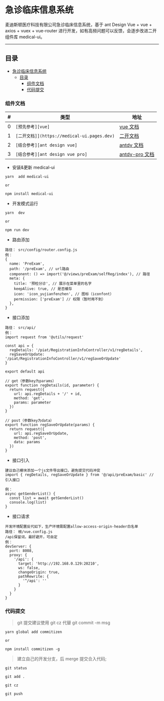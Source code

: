 # 急诊临床信息系统

麦迪斯顿医疗科技有限公司急诊临床信息系统，基于 ant Design Vue + vue + axios + vuex + vue-router 进行开发，如有高频问题可以反馈，会逐步改进二开组件库 medical-ui。

---

## 目录

- [急诊临床信息系统](#急诊临床信息系统)
  - [目录](#目录)
    - [组件文档](#组件文档)
    - [代码提交](#代码提交)

### 组件文档

| #   | 类型                                        | 地址                                                      |
| --- | ------------------------------------------- | --------------------------------------------------------- |
| 0   | `[预先参考][vue]`                           | [vue 文档](https://cn.vuejs.org/)                         |
| 1   | `[二开文档]](https://medical-ui.pages.dev)` | [二开文档](http://192.168.0.128)                          |
| 2   | `[结合参考][ant design vue]`                | [antdv 文档](https://www.antdv.com/docs/vue/introduce-cn) |
| 3   | `[结合参考][ant design vue pro]`            | [antdv-pro 文档](https://pro.antdv.com/)                  |

- 安装&更新 medical-ui

```
yarn  add medical-ui

or

npm install medical-ui
```

- 开发模式运行

```
yarn  dev

or

npm run dev
```

- 路由添加

```
路径： src/config/router.config.js
例：
{
  name: 'PreExam',
  path: '/preExam', // url路由
  component: () => import('@/views/preExam/selfReg/index'), // 路径
  meta: {
    title: '预检分诊', // 展示在菜单里的名字
    keepAlive: true, // 是否缓存
    icon: 'icon_yujianfenzhen', // 图标（iconfont）
    permission: ['preExam'] // 权限（暂时用不到）
  },
}
```

- 接口添加

```
路径： src/api/
例：
import request from '@utils/request'

const api = {
  regDetails: '/piat/RegistrationInfoController/v1/regDetails',
  regSaveOrUpdate: '/piat/RegistrationInfoController/v1/regSaveOrUpdate'
}

export default api

// get（参数key为params）
export function regDetails(id, parameter) {
  return request({
    url: api.regDetails + '/' + id,
    method: 'get',
    params: parameter
  })
}

// post（参数key为data）
export function regSaveOrUpdate(params) {
  return request({
    url: api.regSaveOrUpdate,
    method: 'post',
    data: params
  })
}
```

- 接口引入

```
建议自己模块添加一个js文件导出接口，避免提交代码冲突
import { regDetails, regSaveOrUpdate } from '@/api/preExam/basic' // 引入接口

例：
async getGenderList() {
  const list = await getGenderList()
  console.log(list)
}
```

- 接口请求

```
开发环境配置反代如下，生产环境需配置allow-access-origin-header白名单
路径： 根/vue.config.js
/api保留词，最好避开，可自定
例：
devServer: {
  port: 8008,
  proxy: {
    '/api': {
      target: 'http://192.168.0.129:20210',
      ws: false,
      changeOrigin: true,
      pathRewrite: {
        '^/api': ''
      }
    }
  }
}

```

### 代码提交

> git 提交建议使用 git cz 代替 git commit -m msg

```
yarn global add commitizen

or

npm install commitizen -g
```

> 建立自己的开发分支，后 merge 提交合入代码;

```
git status

git add .

git cz

git push

```
